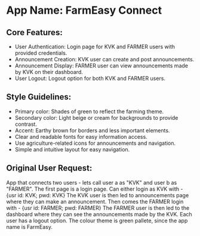# **App Name**: FarmEasy Connect

## Core Features:

- User Authentication: Login page for KVK and FARMER users with provided credentials.
- Announcement Creation: KVK user can create and post announcements.
- Announcement Display: FARMER user can view announcements made by KVK on their dashboard.
- User Logout: Logout option for both KVK and FARMER users.

## Style Guidelines:

- Primary color: Shades of green to reflect the farming theme.
- Secondary color: Light beige or cream for backgrounds to provide contrast.
- Accent: Earthy brown for borders and less important elements.
- Clear and readable fonts for easy information access.
- Use agriculture-related icons for announcements and navigation.
- Simple and intuitive layout for easy navigation.

## Original User Request:
App that connects two users - lets call user a as "KVK" and user b as "FARMER". 
The first page is a login page. Can either login as KVK with - {usr id: KVK; pwd: KVK}
The KVK user is then led to announcements page where they can make an announcement. 
Then comes the FARMER login with - {usr id: FARMER; pwd: FARMER}
The FARMER user is then led to the dashboard where they can see the announcements made by the KVK. Each user has a logout option. The colour theme is green pallete, since the app name is FarmEasy.
  